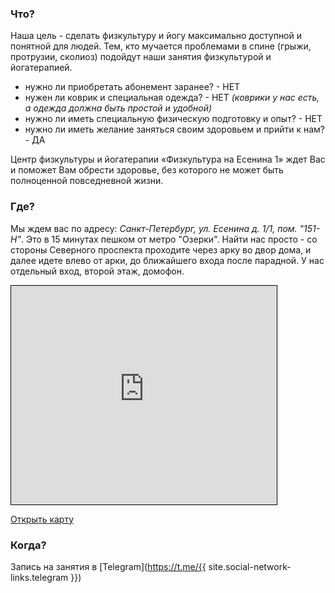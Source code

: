 ### Что?

Наша цель - сделать физкультуру и йогу максимально доступной и понятной для людей. Тем, кто мучается проблемами в спине (грыжи, протрузии, сколиоз) подойдут наши занятия физкультурой и йогатерапией.

<!--- * нужно ли записываться на занятие заранее? - НЕТ --->
* нужно ли приобретать абонемент заранее? - НЕТ
* нужен ли коврик и специальная одежда? - НЕТ _(коврики у нас есть, а одежда должна быть простой и удобной)_
* нужно ли иметь специальную физическую подготовку и опыт? - НЕТ
* нужно ли иметь желание заняться своим здоровьем и прийти к нам? - ДА
    
Центр физкультуры и йогатерапии «Физкультура на Есенина 1» ждет Вас и поможет Вам обрести здоровье, без которого не может быть полноценной повседневной жизни.

### Где?

Мы ждем вас по адресу: _Санкт-Петербург, ул. Есенина д. 1/1, пом. "151-Н"_. Это в 15 минутах пешком от метро "Озерки". Найти нас просто - со стороны Северного проспекта проходите через арку во двор дома, и далее идете влево от арки, до ближайшего входа после парадной. У нас отдельный вход, второй этаж, домофон.

<iframe width="425" height="350" frameborder="0" scrolling="no" marginheight="0" marginwidth="0" src="https://www.openstreetmap.org/export/embed.html?bbox=30.32975167036057%2C60.02924863088624%2C30.332610905170444%2C60.030471953872606&amp;layer=mapnik&amp;marker=60.02985962809432%2C30.331181287765503" style="border: 1px solid black"></iframe>

[Открыть карту](https://www.openstreetmap.org/?mlat=60.02986&amp;mlon=30.33118#map=19/60.02986/30.33118)

### Когда?

Запись на занятия в [Telegram](https://t.me/{{ site.social-network-links.telegram }})